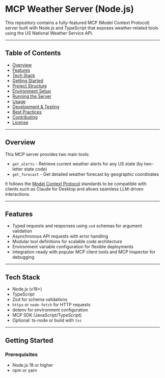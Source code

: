# MCP Weather Server (Node.js)

This repository contains a fully-featured MCP (Model Context Protocol) server built with Node.js and TypeScript that exposes weather-related tools using the US National Weather Service API.

---

## Table of Contents

- [Overview](#overview)
- [Features](#features)
- [Tech Stack](#tech-stack)
- [Getting Started](#getting-started)
- [Project Structure](#project-structure)
- [Environment Setup](#environment-setup)
- [Running the Server](#running-the-server)
- [Usage](#usage)
- [Development & Testing](#development--testing)
- [Best Practices](#best-practices)
- [Contributing](#contributing)
- [License](#license)

---

## Overview

This MCP server provides two main tools:

- `get_alerts` - Retrieve current weather alerts for any US state (by two-letter state code)
- `get_forecast` - Get detailed weather forecast by geographic coordinates

It follows the [Model Context Protocol](https://modelcontextprotocol.io) standards to be compatible with clients such as Claude for Desktop and allows seamless LLM-driven interactions.

---

## Features

- Typed requests and responses using `zod` schemas for argument validation
- Asynchronous API requests with error handling
- Modular tool definitions for scalable code architecture
- Environment variable configuration for flexible deployments
- Integration-ready with popular MCP client tools and MCP Inspector for debugging

---

## Tech Stack

- Node.js (v18+)
- TypeScript
- Zod for schema validations
- `httpx` or `node-fetch` for HTTP requests
- dotenv for environment configuration
- MCP SDK (JavaScript/TypeScript)
- Optional: ts-node or build with `tsc`

---

## Getting Started

### Prerequisites

- Node.js 18 or higher
- npm or yarn
